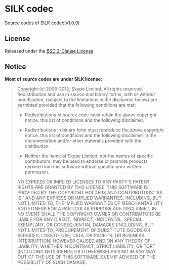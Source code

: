 # SILK codec

Source codes of SILK codec(v1.0.9)

## License

Released under the [BSD 2-Clause License](LICENSE)

## Notice

**Most of source codes are under SILK license:**

> Copyright (c) 2006-2012, Skype Limited. All rights reserved. 
> Redistribution and use in source and binary forms, with or without 
> modification, (subject to the limitations in the disclaimer below) 
> are permitted provided that the following conditions are met:
> 
> - Redistributions of source code must retain the above copyright notice,
> this list of conditions and the following disclaimer.
> 
> - Redistributions in binary form must reproduce the above copyright 
> notice, this list of conditions and the following disclaimer in the 
> documentation and/or other materials provided with the distribution.
> 
> - Neither the name of Skype Limited, nor the names of specific 
> contributors, may be used to endorse or promote products derived from 
> this software without specific prior written permission.
> 
> NO EXPRESS OR IMPLIED LICENSES TO ANY PARTY'S PATENT RIGHTS ARE GRANTED 
> BY THIS LICENSE. THIS SOFTWARE IS PROVIDED BY THE COPYRIGHT HOLDERS AND 
> CONTRIBUTORS ''AS IS'' AND ANY EXPRESS OR IMPLIED WARRANTIES, INCLUDING,
> BUT NOT LIMITED TO, THE IMPLIED WARRANTIES OF MERCHANTABILITY AND 
> FITNESS FOR A PARTICULAR PURPOSE ARE DISCLAIMED. IN NO EVENT SHALL THE 
> COPYRIGHT OWNER OR CONTRIBUTORS BE LIABLE FOR ANY DIRECT, INDIRECT, 
> INCIDENTAL, SPECIAL, EXEMPLARY, OR CONSEQUENTIAL DAMAGES (INCLUDING, BUT
> NOT LIMITED TO, PROCUREMENT OF SUBSTITUTE GOODS OR SERVICES; LOSS OF 
> USE, DATA, OR PROFITS; OR BUSINESS INTERRUPTION) HOWEVER CAUSED AND ON 
> ANY THEORY OF LIABILITY, WHETHER IN CONTRACT, STRICT LIABILITY, OR TORT 
> (INCLUDING NEGLIGENCE OR OTHERWISE) ARISING IN ANY WAY OUT OF THE USE 
> OF THIS SOFTWARE, EVEN IF ADVISED OF THE POSSIBILITY OF SUCH DAMAGE.


